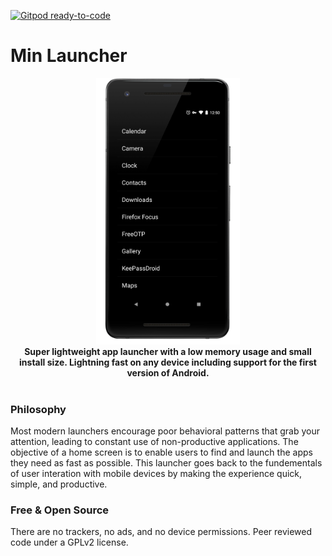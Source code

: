 [![Gitpod ready-to-code](https://img.shields.io/badge/Gitpod-ready--to--code-blue?logo=gitpod)](https://gitpod.io/#https://github.com/Collinux/minimalist-launcher)

# Min Launcher
  
  
<p align="center">
<img src="https://raw.githubusercontent.com/Collinux/minimalist-launcher/master/launcher_main.png" width="230"><br>
<b>Super lightweight app launcher with a low memory usage and small install size. Lightning fast on any device including support for the first version of Android.</b><br><br>
</p>

### Philosophy
  Most modern launchers encourage poor behavioral patterns that grab your attention, leading to constant use of non-productive applications. The objective of a home screen is to enable users to find and launch the apps they need as fast as possible. This launcher goes back to the fundementals of user interation with mobile devices by making the experience quick, simple, and productive.

### Free & Open Source
   There are no trackers, no ads, and no device permissions. Peer reviewed code under a GPLv2 license.
